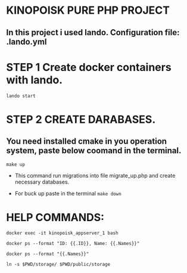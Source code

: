# KINOPOISK PURE PHP PROJECT
## In this project i used lando. Configuration file: .lando.yml

# STEP 1 Create docker containers with lando.
```lando start```

# STEP 2 CREATE DARABASES.
## You need installed cmake in you operation system, paste below coomand in the terminal.
```make up```

* This command run migrations into file migrate_up.php and create necessary databases.

* For buck up paste in the terminal ```make down```

# HELP COMMANDS:
```docker exec -it kinopoisk_appserver_1 bash```

```docker ps --format "ID: {{.ID}}, Name: {{.Names}}"```

```docker ps --format "{{.Names}}"```

```ln -s $PWD/storage/ $PWD/public/storage```
